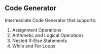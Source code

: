 ## Code Generator

Intermediate Code Generator that supports:

1. Assignment Operations
2. Arithmetic and Logical Operations
3. Nested If-Else Statements
4. While  and For Loops
